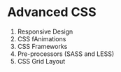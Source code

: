 # Advanced CSS

1. Responsive Design
2. CSS fAnimations
3. CSS Frameworks
4. Pre-processors (SASS and LESS)
5. CSS Grid Layout
